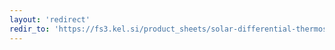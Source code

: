 ```yaml
---
layout: 'redirect'
redir_to: 'https://fs3.kel.si/product_sheets/solar-differential-thermostat-controller.pdf'
---
```


